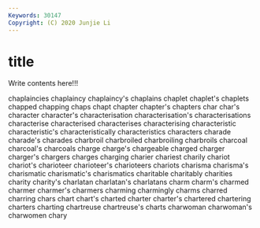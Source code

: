 ```yaml
---
Keywords: 30147
Copyright: (C) 2020 Junjie Li
---
```


# title

Write contents here!!!

chaplaincies 
chaplaincy 
chaplaincy's 
chaplains 
chaplet 
chaplet's
chaplets 
chapped 
chapping 
chaps 
chapt 
chapter 
chapter's 
chapters 
char 
char's
character 
character's 
characterisation 
characterisation's 
characterisations 
characterise 
characterised 
characterises 
characterising 
characteristic
characteristic's 
characteristically 
characteristics 
characters 
charade 
charade's 
charades 
charbroil 
charbroiled 
charbroiling
charbroils 
charcoal 
charcoal's 
charcoals 
charge 
charge's 
chargeable 
charged 
charger 
charger's
chargers 
charges 
charging 
charier 
chariest 
charily 
chariot 
chariot's 
charioteer 
charioteer's
charioteers 
chariots 
charisma 
charisma's 
charismatic 
charismatic's 
charismatics 
charitable 
charitably 
charities
charity 
charity's 
charlatan 
charlatan's 
charlatans 
charm 
charm's 
charmed 
charmer 
charmer's
charmers 
charming 
charmingly 
charms 
charred 
charring 
chars 
chart 
chart's 
charted
charter 
charter's 
chartered 
chartering 
charters 
charting 
chartreuse 
chartreuse's 
charts 
charwoman
charwoman's 
charwomen 
chary 
